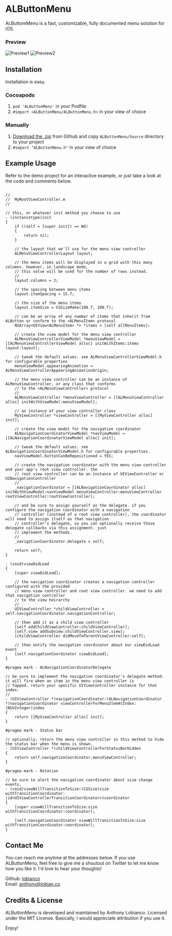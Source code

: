 # ALButtonMenu

ALButtomMenu is a fast, customizable, fully documented menu solution for iOS.

### Preview

![Preview1](https://github.com/lobianco/ALButtonMenu/blob/master/Screenshots/demo1.gif?raw=true) ![Preview2](https://github.com/lobianco/ALButtonMenu/blob/master/Screenshots/demo2.gif?raw=true)

## Installation

Installation is easy.

### Cocoapods

1. `pod 'ALButtonMenu'` in your Podfile
2. `#import <ALButtonMenu/ALButtonMenu.h>` in your view of choice

### Manually

1. [Download the .zip](https://github.com/lobianco/ALButtonMenu/archive/master.zip) from Github and copy `ALButtonMenu/Source` directory to your project
2. `#import "ALButtonMenu.h"` in your view of choice

## Example Usage

Refer to the demo project for an interactive example, or just take a look at the code and comments below. 

```objc

//
//  MyRootViewController.m
//

// this, or whatever init method you choose to use
- (instancetype)init 
{
    if ((self = [super init]) == NO)
    {
        return nil;
    }

    // the layout that we'll use for the menu view controller
    ALMenuViewControllerLayout layout;

    // the menu items will be displayed in a grid with this many columns. however, in landscape mode, 
    // this value will be used for the number of rows instead.
    //
    layout.columns = 2;

    // the spacing between menu items
    layout.itemSpacing = 15.f;

    // the size of the menu items
    layout.itemSize = CGSizeMake(100.f, 100.f);

    // can be an array of any number of items that inherit from ALButton or conform to the <ALMenuItem> protocol
    NSArray<UIView<ALMenuItem> *> *items = [self allMenuItems];

    // create the view model for the menu view controller
    ALMenuViewControllerViewModel *menuViewModel = [[ALMenuViewControllerViewModel alloc] initWithItems:items layout:layout];

    // tweak the default values. see ALMenuViewControllerViewModel.h for configurable properties
    menuViewModel.appearingAnimation = ALMenuViewControllerAppearingAnimationOrigin;

    // the menu view controller can be an instance of ALMenuViewController, or any class that conforms
    // to the <ALMenuViewController> protocol
    //
    ALMenuViewController *menuViewController = [[ALMenuViewController alloc] initWithViewModel:menuViewModel];

    // an instance of your view controller class
    MyViewController *viewController = [[MyViewController alloc] init];

    // create the view model for the navigation coordinator
    ALNavigationCoordinatorViewModel *navViewModel = [[ALNavigationCoordinatorViewModel alloc] init];

    // tweak the default values. see ALNavigationCoordinatorViewModel.h for configurable properties. 
    navViewModel.buttonCanBeRepositioned = YES;

    // create the navigation coordinator with the menu view controller and your app's root view controller. the 
    // root view controller can be an instance of UIViewController or UINavigationController
    //
    _navigationCoordinator = [[ALNavigationCoordinator alloc] initWithViewModel:navViewModel menuViewController:menuViewController rootViewController:rootViewController];

    // and be sure to assign yourself as the delegate. if you configure the navigation coordinator with a navigation
    // controller (instead of a root view controller), the coordinator will need to assign itself as that navigation 
    // controller's delegate, so you can optionally receive those delegate callbacks via this assignment. just 
    // implement the methods. 
    //
    _navigationCoordinator.delegate = self;

    return self;
}

- (void)viewDidLoad
{
    [super viewDidLoad];

    // the navigation coordinator creates a navigation controller configured with the provided 
    // menu view controller and root view controller. we need to add that navigation controller
    // to the view heirarchy
    //
    UIViewController *childViewController = self.navigationCoordinator.navigationController;

    // then add it as a child view controller
    [self addChildViewController:childViewController];
    [self.view addSubview:childViewController.view];
    [childViewController didMoveToParentViewController:self];

    // then notify the navigation coordinator about our viewDidLoad event
    [self.navigationCoordinator viewDidLoad];
}

#pragma mark - ALNavigationCoordinatorDelegate

// be sure to implement the navigation coordinator's delegate method. it will fire when an item in the menu view controller is 
// tapped. return your specific UIViewController instance for that index. 
//
- (UIViewController *)navigationCoordinator:(ALNavigationCoordinator *)navigationCoordinator viewControllerForMenuItemAtIndex:(NSUInteger)index
{
    return [[MyViewController alloc] init];
}

#pragma mark - Status bar

// optionally, return the menu view controller in this method to hide the status bar when the menu is shown. 
- (UIViewController *)childViewControllerForStatusBarHidden
{
    return self.navigationCoordinator.menuViewController;
}

#pragma mark - Rotation

// be sure to alert the navigation coordinator about size change events.
- (void)viewWillTransitionToSize:(CGSize)size withTransitionCoordinator:(id<UIViewControllerTransitionCoordinator>)coordinator
{
    [super viewWillTransitionToSize:size withTransitionCoordinator:coordinator];

    [self.navigationCoordinator viewWillTransitionToSize:size withTransitionCoordinator:coordinator];
}

```

## Contact Me

You can reach me anytime at the addresses below. If you use ALButtonMenu, feel free to give me a shoutout on Twitter to let me know how you like it. I'd love to hear your thoughts! 

Github: [lobianco](https://github.com/lobianco) <br>
Email: [anthony@lobian.co](mailto:anthony@lobian.co) 

## Credits & License

ALButtonMenu is developed and maintained by Anthony Lobianco. Licensed under the MIT License. Basically, I would appreciate attribution if you use it.

Enjoy!
